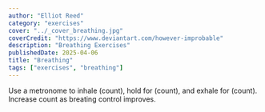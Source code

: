 ```yaml
---
author: "Elliot Reed"
category: "exercises"
cover: "../_cover_breathing.jpg"
coverCredit: "https://www.deviantart.com/however-improbable"
description: "Breathing Exercises"
publishedDate: 2025-04-06
title: "Breathing"
tags: ["exercises", "breathing"]
---
```


Use a metronome to inhale (count), hold for (count), and exhale for (count). Increase count as breating control improves.